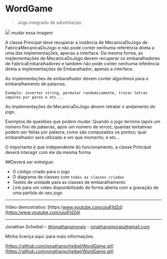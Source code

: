 # WordGame
> Jogo integrado de adivinhação.

![](header.png) mudar essa imagem

A classe Principal deve recuperar a instância de MecanicaDoJogo de
FabricaMecanicaDoJogo e não pode conter nenhuma referência direta a uma das
implementações, apenas a interface. Da mesma forma, as implementações de
MecanicaDoJogo devem recuperar os embaralhadores de FabricaEmbaralhadores e
também não pode conter nenhuma referência direta a implementações de
Embaralhador, apenas a interface.

As implementações de embaralhador devem conter algoritmos para o
embaralhamento de palavras. 

	Exemplo: inverter string, permutar randomicamente, trocar letras impares por pares e etc...

As implementações de MecanicaDoJogo devem retratar o andamento do jogo.

Exemplos de questões que podem mudar: Quando o jogo termina (após um número
fixo de palavras, após um número de erros); quantas tentativas podem ser
feitas por palavra; como são computados os pontos; qual embaralhador será
utilizado e em que momento; e etc... 

O importante é que independente do funcionamento, a classe Principal deverá interagir com ele da mesma forma

##Deverá ser entregue: 
*	O código criado para o jogo 
*	O diagrama de classes com ``todas as classes criadas`` 
*	Testes de unidade para as classes de embaralhamento 
*	Link para um video disponibilizado de forma aberta com a gravação de uma partida do seu jogo

---

Vídeo demostrativo: [https:/www.youtube.com/uiu61d2d](https:/www.youtube.com/uiu61d2d)

---

Jonathan Scheibel – [@jonathansmorais](https://www.facebook.com/jonathan.tjq) – jonathansmorais@gmail.com

Minha licença aqui:  para mais informações.

[https://github.com/jonathanscheibel/WordGame.git](https://github.com/jonathanscheibel/WordGame.git)

